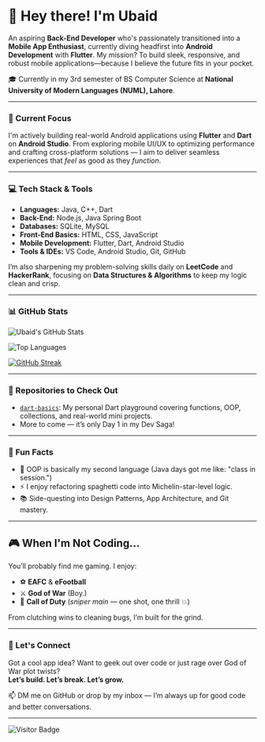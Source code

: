 # 👋 Hey there! I'm Ubaid

An aspiring **Back-End Developer** who's passionately transitioned into a **Mobile App Enthusiast**, currently diving headfirst into **Android Development** with **Flutter**. My mission? To build sleek, responsive, and robust mobile applications—because I believe the future fits in your pocket.

🎓 Currently in my 3rd semester of BS Computer Science at **National University of Modern Languages (NUML), Lahore**.

---

### 📱 Current Focus

I'm actively building real-world Android applications using **Flutter** and **Dart** on **Android Studio**. From exploring mobile UI/UX to optimizing performance and crafting cross-platform solutions — I aim to deliver seamless experiences that *feel* as good as they *function*.

---

### 💻 Tech Stack & Tools

- **Languages:** Java, C++, Dart  
- **Back-End:** Node.js, Java Spring Boot  
- **Databases:** SQLite, MySQL  
- **Front-End Basics:** HTML, CSS, JavaScript  
- **Mobile Development:** Flutter, Dart, Android Studio  
- **Tools & IDEs:** VS Code, Android Studio, Git, GitHub  

I’m also sharpening my problem-solving skills daily on **LeetCode** and **HackerRank**, focusing on **Data Structures & Algorithms** to keep my logic clean and crisp.

---

### 📊 GitHub Stats

<!-- Stats Card -->

![Ubaid's GitHub Stats](https://github-readme-stats.vercel.app/api?username=ubaiddar1614&show_icons=true&theme=radical&hide=issues&count_private=true)

![Top Languages](https://github-readme-stats.vercel.app/api/top-langs/?username=ubaiddar1614&layout=compact&theme=radical)

[![GitHub Streak](https://streak-stats.demolab.com/?user=ubaiddar1614)](https://git.io/streak-stats)




---

### 🧠 Repositories to Check Out

- [`dart-basics`](https://github.com/ubaiddar1614/Dart): My personal Dart playground covering functions, OOP, collections, and real-world mini projects.
- More to come — it’s only Day 1 in my Dev Saga!

---

### 🧩 Fun Facts

- 💭 OOP is basically my second language (Java days got me like: "class in session.")
- ⚡ I enjoy refactoring spaghetti code into Michelin-star-level logic.
- 📚 Side-questing into Design Patterns, App Architecture, and Git mastery.

---

## 🎮 When I'm Not Coding...

You’ll probably find me gaming. I enjoy:

- ⚽ **EAFC** & **eFootball**
- ⚔️ **God of War** (Boy.)
- 🔫 **Call of Duty** (*sniper main* — one shot, one thrill 💥)

From clutching wins to cleaning bugs, I’m built for the grind.

---

### 💬 Let's Connect

Got a cool app idea? Want to geek out over code or just rage over God of War plot twists?  
**Let’s build. Let’s break. Let’s grow.**

📫 DM me on GitHub or drop by my inbox — I’m always up for good code and better conversations.

---

![Visitor Badge](https://komarev.com/ghpvc/?username=ubaiddar1614&style=flat-square&color=blue)
